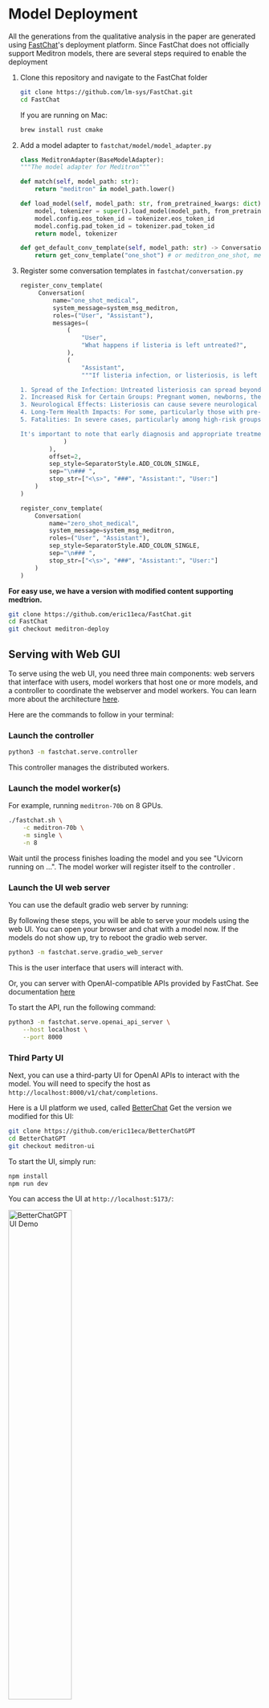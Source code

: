 # Model Deployment

All the generations from the qualitative analysis in the paper are generated using [FastChat](https://github.com/lm-sys/FastChat)'s deployment platform.
Since FastChat does not officially support Meditron models, there are several steps required to enable the deployment

1. Clone this repository and navigate to the FastChat folder

    ```bash
    git clone https://github.com/lm-sys/FastChat.git
    cd FastChat
    ```

    If you are running on Mac:

    ```bash
    brew install rust cmake
    ```

2. Add a model adapter to `fastchat/model/model_adapter.py`

    ```python
    class MeditronAdapter(BaseModelAdapter):
    """The model adapter for Meditron"""

    def match(self, model_path: str):
        return "meditron" in model_path.lower()

    def load_model(self, model_path: str, from_pretrained_kwargs: dict):
        model, tokenizer = super().load_model(model_path, from_pretrained_kwargs)
        model.config.eos_token_id = tokenizer.eos_token_id
        model.config.pad_token_id = tokenizer.pad_token_id
        return model, tokenizer

    def get_default_conv_template(self, model_path: str) -> Conversation:
        return get_conv_template("one_shot") # or meditron_one_shot, meditron
    ```

3. Register some conversation templates in `fastchat/conversation.py`

   ```python
   register_conv_template(
        Conversation(
            name="one_shot_medical",
            system_message=system_msg_meditron,
            roles=("User", "Assistant"),
            messages=(
                (
                    "User",
                    "What happens if listeria is left untreated?",
                ),
                (
                    "Assistant",
                    """If listeria infection, or listeriosis, is left untreated, it can lead to severe health complications, particularly in certain high-risk groups. Here's a general overview of the potential outcomes:

   1. Spread of the Infection: Untreated listeriosis can spread beyond the gut to other parts of the body, including the nervous system. This can lead to more severe conditions like meningitis (inflammation of the membranes surrounding the brain and spinal cord) and septicemia (a serious blood infection).
   2. Increased Risk for Certain Groups: Pregnant women, newborns, the elderly, and individuals with weakened immune systems are at a higher risk of severe complications. In pregnant women, listeriosis can lead to miscarriage, stillbirth, premature delivery, or life-threatening infection of the newborn.
   3. Neurological Effects: Listeriosis can cause severe neurological symptoms like headaches, stiff neck, confusion, loss of balance, and convulsions, especially when the infection spreads to the nervous system.
   4. Long-Term Health Impacts: For some, particularly those with pre-existing health conditions or weakened immune systems, the health impacts of listeriosis can be long-lasting and may not fully resolve even with treatment.
   5. Fatalities: In severe cases, particularly among high-risk groups, listeriosis can be fatal.

   It's important to note that early diagnosis and appropriate treatment, typically with antibiotics, can greatly improve the prognosis for those with listeriosis. Therefore, seeking medical attention promptly if listeriosis is suspected is crucial."""
               )
           ),
           offset=2,
           sep_style=SeparatorStyle.ADD_COLON_SINGLE,
           sep="\n### ",
           stop_str=["<\s>", "###", "Assistant:", "User:"]
       )
   )
    ```

    ```python
    register_conv_template(
        Conversation(
            name="zero_shot_medical",
            system_message=system_msg_meditron,
            roles=("User", "Assistant"),
            sep_style=SeparatorStyle.ADD_COLON_SINGLE,
            sep="\n### ",
            stop_str=["<\s>", "###", "Assistant:", "User:"]
        )
    )
    ```

**For easy use, we have a version with modified content supporting medtrion.**

```bash
git clone https://github.com/eric11eca/FastChat.git
cd FastChat
git checkout meditron-deploy
```

## Serving with Web GUI

To serve using the web UI, you need three main components: web servers that interface with users, model workers that host one or more models, and a controller to coordinate the webserver and model workers. You can learn more about the architecture [here](docs/server_arch.md).

Here are the commands to follow in your terminal:

### Launch the controller

```bash
python3 -m fastchat.serve.controller
```

This controller manages the distributed workers.

### Launch the model worker(s)

For example, running `meditron-70b` on 8 GPUs.

```bash
./fastchat.sh \
    -c meditron-70b \
    -m single \
    -n 8
```

Wait until the process finishes loading the model and you see "Uvicorn running on ...". The model worker will register itself to the controller .

### Launch the UI web server

You can use the default gradio web server by running:

By following these steps, you will be able to serve your models using the web UI. You can open your browser and chat with a model now.
If the models do not show up, try to reboot the gradio web server.

```bash
python3 -m fastchat.serve.gradio_web_server
```

This is the user interface that users will interact with.

Or, you can server with OpenAI-compatible APIs provided by FastChat. See documentation [here](https://github.com/lm-sys/FastChat/blob/main/docs/openai_api.md)

To start the API, run the following command:

```bash
python3 -m fastchat.serve.openai_api_server \
    --host localhost \
    --port 8000
```

### Third Party UI

Next, you can use a third-party UI for OpenAI APIs to interact with the model. You will need to specify the host as `http://localhost:8000/v1/chat/completions`.

Here is a UI platform we used, called [BetterChat](https://github.com/ztjhz/)
Get the version we modified for this UI:

```bash
git clone https://github.com/eric11eca/BetterChatGPT
cd BetterChatGPT
git checkout meditron-ui
```

To start the UI, simply run:

```bash
npm install
npm run dev
```

You can access the UI at `http://localhost:5173/`:

<img width=50% src="./../figures/ui-example.png" alt="BetterChatGPT UI Demo" title="BetterChatGPT UI Demo">

First, update the API to be the one provided by FastChat's OpenAI API: `http://localhost:8000/v1/chat/completions`.

<img width=50% src="./../figures/api.png" alt="update api hostname" title="update api hostname">

Next, select the proper models to start interaction:

<img width=50% src="./../figures/model.png" alt="select model" title="select model">

### Lambda Labs UI

Like the third section, first we need to get the modified BetterChatGPT.

```bash
git clone git@github.com:HAOTIAN89/BetterChatGPT-meditron.git
cd BetterChatGPT
```

To start the UI, simply run:

```bash
npm install
npm run dev
```

You can access the UI at `http://localhost:5173/`, and then you just need to set up three points to successfully connect to the cluster:
1. Change the model from default meditron-7b to meditron-70b, and set the Max Token to 4096.
2. Delete the default System Prompt.
3. Set the API Endpoint (your cluster) and API Key (EMPTY) in the API button.

<img width=50% src="./../figures/lambda.png" alt="correct UI" title="correct UI">


